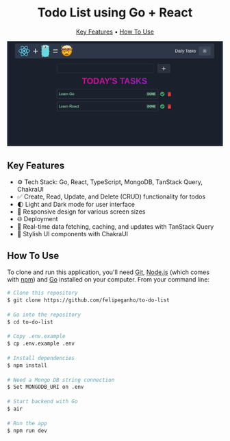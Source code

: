 
<h1 align="center">
  Todo List using Go + React
</h1>

<p align="center">
  <a href="#key-features">Key Features</a> •
  <a href="#how-to-use">How To Use</a>
</p>

![screenshot](https://github.com/felipeganho/to-do-list/blob/main/images/home.png)

## Key Features

-   ⚙️ Tech Stack: Go, React, TypeScript, MongoDB, TanStack Query, ChakraUI
-   ✅ Create, Read, Update, and Delete (CRUD) functionality for todos
-   🌓 Light and Dark mode for user interface
-   📱 Responsive design for various screen sizes
-   🌐 Deployment
-   🔄 Real-time data fetching, caching, and updates with TanStack Query
-   🎨 Stylish UI components with ChakraUI

## How To Use

To clone and run this application, you'll need [Git](https://git-scm.com), [Node.js](https://nodejs.org/en/download/) (which comes with [npm](http://npmjs.com)) and [Go](https://go.dev/) installed on your computer. From your command line:

```bash
# Clone this repository
$ git clone https://github.com/felipeganho/to-do-list

# Go into the repository
$ cd to-do-list

# Copy .env.example
$ cp .env.example .env

# Install dependencies
$ npm install

# Need a Mongo DB string connection
$ Set MONGODB_URI on .env

# Start backend with Go
$ air

# Run the app
$ npm run dev
```
